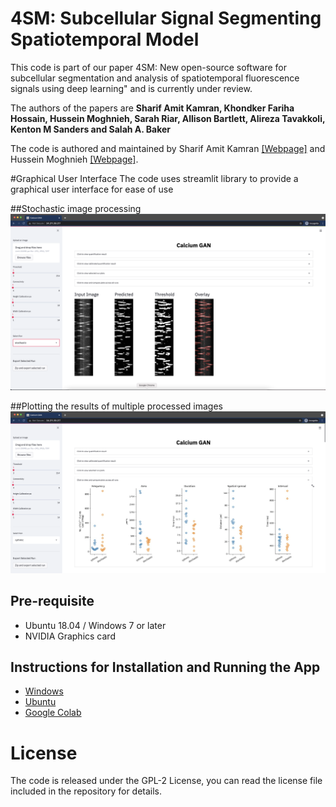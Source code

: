 # 4SM: Subcellular Signal Segmenting Spatiotemporal Model


This code is part of our paper 4SM: New open-source software for subcellular segmentation and analysis of spatiotemporal fluorescence signals using deep learning" and is currently under review.

The authors of the papers are <b>Sharif Amit Kamran, Khondker Fariha Hossain, Hussein Moghnieh, Sarah Riar, Allison Bartlett, Alireza Tavakkoli, Kenton M Sanders and Salah A. Baker</b>

The code is authored and maintained by Sharif Amit Kamran [[Webpage]](https://www.sharifamit.com/) and Hussein Moghnieh [[Webpage]](https://medium.com/@husseinmoghnie).


#Graphical User Interface
The code uses streamlit library to provide a graphical user interface for ease of use


##Stochastic image processing
![](installation_guides/allison_stochastic.png)  
  
##Plotting the results of multiple processed images
![](installation_guides/sharif_plots.png)

## Pre-requisite
- Ubuntu 18.04 / Windows 7 or later
- NVIDIA Graphics card


## Instructions for Installation and Running the App  
- [Windows](installation_guides/Windows_Installation_Guide.md)
- [Ubuntu](installation_guides/Ubuntu_Instllation_Guide.md)  
- [Google Colab](https://colab.research.google.com/drive/1mlmrOho8D5Cd-eqlV-aZHAYAY-EpEjmj?usp=sharing)


# License
The code is released under the GPL-2 License, you can read the license file included in the repository for details.
